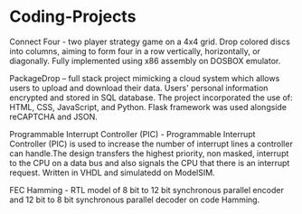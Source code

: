 # Coding-Projects

Connect Four - two player strategy game on a 4x4 grid. Drop colored discs into columns, aiming to form four in a row 
vertically, horizontally, or diagonally. Fully implemented using x86 assembly on DOSBOX emulator.

PackageDrop – full stack project mimicking a cloud system which allows users to upload and 
download their data. Users' personal information encrypted and stored in SQL database. The project incorporated the use 
of: HTML, CSS, JavaScript, and Python. Flask framework was used alongside reCAPTCHA and JSON.

Programmable Interrupt Controller (PIC) - Programmable Interrupt Controller (PIC) is used to increase the number of
interrupt lines a controller can handle.The design transfers the highest priority, non masked, interrupt to the CPU on a data 
bus and also signals the CPU that there is an interrupt request. Written in VHDL and simulatedd on ModelSIM.

FEC Hamming -  RTL model of 8 bit to 12 bit synchronous parallel encoder and 12 bit to 8 bit synchronous parallel decoder on code Hamming.
